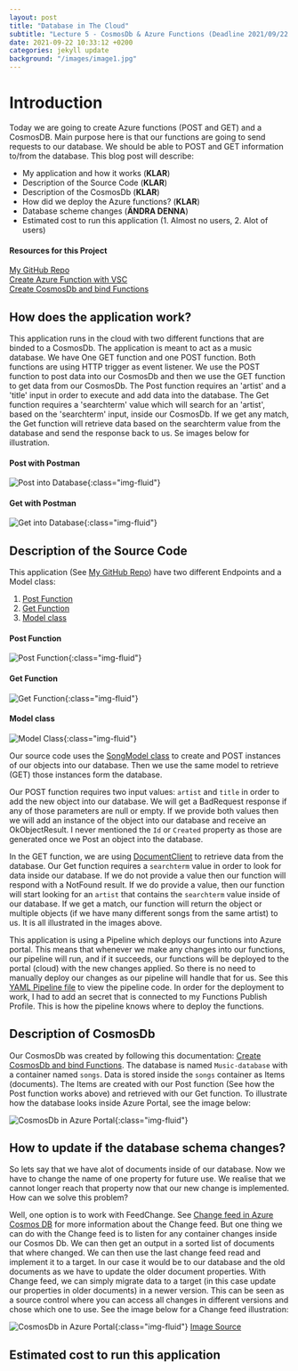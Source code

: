 ```yaml
---
layout: post
title: "Database in The Cloud"
subtitle: "Lecture 5 - CosmosDb & Azure Functions (Deadline 2021/09/22 23:55)"
date: 2021-09-22 10:33:12 +0200
categories: jekyll update
background: "/images/image1.jpg"
---
```


# Introduction

Today we are going to create Azure functions (POST and GET) and a CosmosDB. Main purpose here is that our functions are going to send requests to our database. We should be able to POST and GET information to/from the database. This blog post will describe:

- My application and how it works (**KLAR**)
- Description of the Source Code (**KLAR**)
- Description of the CosmosDb (**KLAR**)
- How did we deploy the Azure functions? (**KLAR**)
- Database scheme changes (**ÄNDRA DENNA**)
- Estimated cost to run this application (1. Almost no users, 2. Alot of users)

#### Resources for this Project

[My GitHub Repo](https://github.com/Orhan92/CosmosFunction)\
[Create Azure Function with VSC](https://docs.microsoft.com/sv-se/azure/azure-functions/create-first-function-vs-code-csharp)\
[Create CosmosDb and bind Functions](https://docs.microsoft.com/sv-se/azure/azure-functions/functions-add-output-binding-cosmos-db-vs-code?pivots=programming-language-csharp)

## How does the application work?

This application runs in the cloud with two different functions that are binded to a CosmosDb. The application is meant to act as a music database. We have One GET function and one POST function. Both functions are using HTTP trigger as event listener. We use the POST function to post data into our CosmosDb and then we use the GET function to get data from our CosmosDb. The Post function requires an 'artist' and a 'title' input in order to execute and add data into the database. The Get function requires a 'searchterm' value which will search for an 'artist', based on the 'searchterm' input, inside our CosmosDb. If we get any match, the Get function will retrieve data based on the searchterm value from the database and send the response back to us. Se images below for illustration.

#### Post with Postman

![Post into Database](/images/post-cosmosdb.png){:class="img-fluid"}

#### Get with Postman

![Get into Database](/images/get-cosmosdb.png){:class="img-fluid"}

## Description of the Source Code

This application (See [My GitHub Repo](https://github.com/Orhan92/CosmosFunction)) have two different Endpoints and a Model class:

1. [Post Function](https://github.com/Orhan92/CosmosFunction/blob/main/CosmosFunctionPost.cs)
2. [Get Function](https://github.com/Orhan92/CosmosFunction/blob/main/CosmosFunctionGet.cs)
3. [Model class](https://github.com/Orhan92/CosmosFunction/blob/main/SongModel.cs)

#### Post Function

![Post Function](/images/function-post.png){:class="img-fluid"}

#### Get Function

![Get Function](/images/function-get.png){:class="img-fluid"}

#### Model class

![Model Class](/images/class-model.png){:class="img-fluid"}

Our source code uses the [SongModel class](https://github.com/Orhan92/CosmosFunction/blob/main/SongModel.cs) to create and POST instances of our objects into our database. Then we use the same model to retrieve (GET) those instances form the database.

Our POST function requires two input values: `artist` and `title` in order to add the new object into our database. We will get a BadRequest response if any of those parameters are null or empty. If we provide both values then we will add an instance of the object into our database and receive an OkObjectResult. I never mentioned the `Id` or `Created` property as those are generated once we Post an object into the database.

In the GET function, we are using [DocumentClient](https://docs.microsoft.com/en-us/azure/azure-functions/functions-bindings-cosmosdb-v2-input?tabs=csharp#http-trigger-get-multiple-docs-using-documentclient-c) to retrieve data from the database. Our Get function requires a `searchterm` value in order to look for data inside our database. If we do not provide a value then our function will respond with a NotFound result. If we do provide a value, then our function will start looking for an `artist` that contains the `searchterm` value inside of our database. If we get a match, our function will return the object or multiple objects (if we have many different songs from the same artist) to us. It is all illustrated in the images above.

This application is using a Pipeline which deploys our functions into Azure portal. This means that whenever we make any changes into our functions, our pipeline will run, and if it succeeds, our functions will be deployed to the portal (cloud) with the new changes applied. So there is no need to manually deploy our changes as our pipeline will handle that for us. See this [YAML Pipeline file](https://github.com/Orhan92/CosmosFunction/blob/main/.github/workflows/Deploy%20Azure%20Function.yml) to view the pipeline code. In order for the deployment to work, I had to add an secret that is connected to my Functions Publish Profile. This is how the pipeline knows where to deploy the functions.

## Description of CosmosDb

Our CosmosDb was created by following this documentation: [Create CosmosDb and bind Functions](https://docs.microsoft.com/sv-se/azure/azure-functions/functions-add-output-binding-cosmos-db-vs-code?pivots=programming-language-csharp). The database is named `Music-database` with a container named `songs`. Data is stored inside the `songs` container as Items (documents). The Items are created with our Post function (See how the Post function works above) and retrieved with our Get function.
To illustrate how the database looks inside Azure Portal, see the image below:

![CosmosDb in Azure Portal](/images/cosmosdb-portal.png){:class="img-fluid"}

## How to update if the database schema changes?

So lets say that we have alot of documents inside of our database. Now we have to change the name of one property for future use. We realise that we cannot longer reach that property now that our new change is implemented. How can we solve this problem?

Well, one option is to work with FeedChange. See [Change feed in Azure Cosmos DB](https://docs.microsoft.com/en-us/azure/cosmos-db/change-feed) for more information about the Change feed. But one thing we can do with the Change feed is to listen for any container changes inside our Cosmos Db. We can then get an output in a sorted list of documents that where changed. We can then use the last change feed read and implement it to a target. In our case it would be to our database and the old documents as we have to update the older document properties. With Change feed, we can simply migrate data to a target (in this case update our properties in older documents) in a newer version. This can be seen as a source control where you can access all changes in different versions and chose which one to use. See the image below for a Change feed illustration:

![CosmosDb in Azure Portal](/images/changefeed.jpg){:class="img-fluid"}
[Image Source](https://www.sqlservercentral.com/articles/cosmosdb-change-feed-processing)

## Estimated cost to run this application
